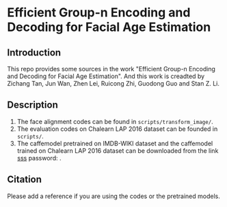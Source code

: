 # Efficient Group-n Encoding and Decoding for Facial Age Estimation

## Introduction
This repo provides some sources in the work "Efficient Group-n Encoding and Decoding for Facial Age Estimation". And this work is creadted by Zichang Tan, Jun Wan, Zhen Lei, Ruicong Zhi, Guodong Guo and Stan Z. Li.

## Description
1. The face alignment codes can be found in `scripts/transform_image/`.
2. The evaluation codes on Chalearn LAP 2016 dataset can be founded in `scripts/`.
3. The caffemodel pretrained on IMDB-WIKI dataset and the caffemodel trained on Chalearn LAP 2016 dataset can be downloaded from the link [sss](sss) password: .

## Citation
Please add a reference if you are using the codes or the pretrained models.
